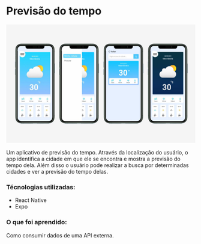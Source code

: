 # Previsão do tempo

<p align="left">
  <img widht="1086" src="./mockup.jpg">
</p>

Um aplicativo de previsão do tempo. Através da localização do usuário, o app identifica a cidade em que ele se encontra e mostra a previsão do tempo dela. Além disso o usuário pode realizar a busca por determinadas cidades e ver a previsão do tempo delas.


### Técnologias utilizadas:

* React Native 
* Expo


### O que foi aprendido:

Como consumir dados de uma API externa.